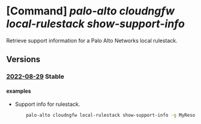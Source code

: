 # [Command] _palo-alto cloudngfw local-rulestack show-support-info_

Retrieve support information for a Palo Alto Networks local rulestack.

## Versions

### [2022-08-29](/Resources/mgmt-plane/L3N1YnNjcmlwdGlvbnMve30vcmVzb3VyY2Vncm91cHMve30vcHJvdmlkZXJzL3BhbG9hbHRvbmV0d29ya3MuY2xvdWRuZ2Z3L2xvY2FscnVsZXN0YWNrcy97fS9nZXRzdXBwb3J0aW5mbw==/2022-08-29.xml) **Stable**

<!-- mgmt-plane /subscriptions/{}/resourcegroups/{}/providers/paloaltonetworks.cloudngfw/localrulestacks/{}/getsupportinfo 2022-08-29 -->

#### examples

- Support info for rulestack.
    ```bash
        palo-alto cloudngfw local-rulestack show-support-info -g MyResourceGroup -n MyLocalRulestacks
    ```
